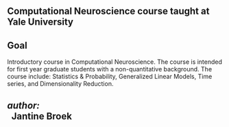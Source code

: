 ## Computational Neuroscience course taught at Yale University ##


**Goal**
----

Introductory course in Computational Neuroscience. The course is intended for first year 
graduate students with a non-quantitative background. The course include: Statistics & Probability, Generalized Linear Models,
Time series, and Dimensionality Reduction.

*author:* <br> &nbsp; Jantine Broek <br><br>
----------
